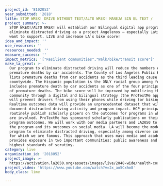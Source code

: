 ```yaml
---
project_id: '8102052'
year_submitted: '2018'
title: STOP WREX! DRIVE WITHOUT TEXT/ALTO WREX! MANEJA SIN EL TEXT /
project_summary: >-
  STOP WREX!/ALTO WREX! will establish our Bilingual digital app program to
  eliminate distracted driving as a project Angelenos — especially Latinos -
  want to support. LIVE and increase LA's bike score!
idea_and_impact: ''
use_resources: ''
resources_needed: ''
measure_success: ''
impact_metrics: '["Resilient communities","Walk/bike/transit score"]'
make_la_great: >-
  Our program to eliminate distracted driving will reduce the numbers of
  premature deaths by car accidents. The County of Los Angeles Public Health
  lists premature deaths from car accidents as the third leading cause
  countywide. The Hispanic population is the ONLY racial group among four that
  includes premature death by car accidents as one of the four principal causes
  of premature deaths. The bike score will be improved by mobilizing the LA
  community through a digital and bilingual strategy (the ProTextMe app) that
  will prevent drivers from using their phones while driving (or biking).
  Realtime outcomes data will provide an unprecedented dataset that will
  document distracted driving activity and program impact. HCP principals
  routinely publish scholarly papers on the outcomes for programs in which we
  are involved. ProTextMe has sponsored scholarly publications on their European
  program outcomes. We will work with our media partners and LA2050 to publicize
  the program and its outcomes on social media. LA will become the model for its
  program to eliminate distracted driving, especially among diverse communities
  for which we are famous. This approach that uses mass media and academia
  provides exposure in two important communities: public awareness and the
  highest standards of scrutiny.
category: live
organization_id: '2018052'
project_image: >-
  https://activation.la2050.org/assets/images/live/2048-wide/health-core-possibilities.jpg
project_video: 'https://www.youtube.com/watch?v=2x_ao5Cxho8'
body_class: lime

---
```

